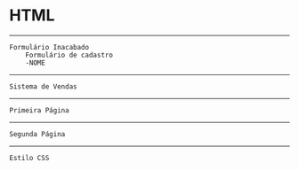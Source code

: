 # HTML

------------------------------------------------

    Formulário Inacabado
        Formulário de cadastro
        -NOME
        
    

------------------------------------------------

    Sistema de Vendas
    

------------------------------------------------

    Primeira Página
    
    
------------------------------------------------

    Segunda Página
    
    
------------------------------------------------

    Estilo CSS

